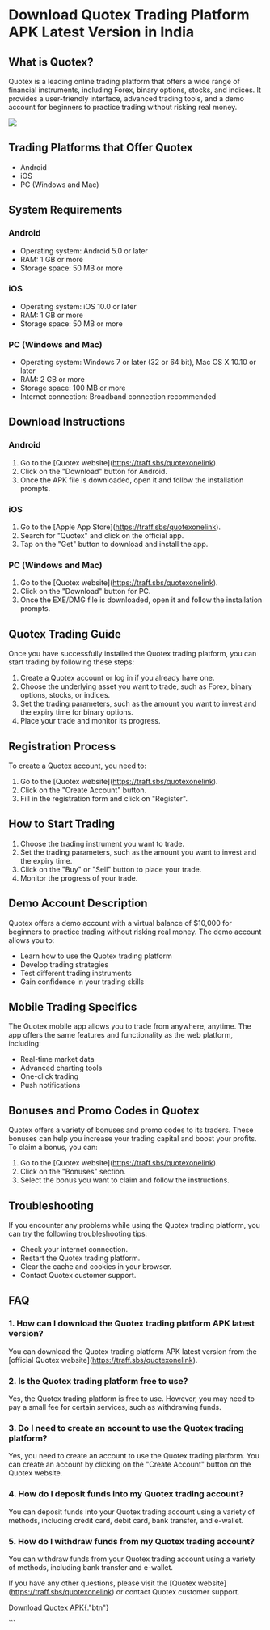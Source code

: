 # Download Quotex Trading Platform APK Latest Version in India

## What is Quotex?

Quotex is a leading online trading platform that offers a wide range of
financial instruments, including Forex, binary options, stocks, and
indices. It provides a user-friendly interface, advanced trading tools,
and a demo account for beginners to practice trading without risking
real money.

[![](https://static.quotex.io/files/5_en/300_250.jpg)](https://traff.sbs/brokerqxsignupf)

## Trading Platforms that Offer Quotex

-   Android
-   iOS
-   PC (Windows and Mac)

## System Requirements

### Android

-   Operating system: Android 5.0 or later
-   RAM: 1 GB or more
-   Storage space: 50 MB or more

### iOS

-   Operating system: iOS 10.0 or later
-   RAM: 1 GB or more
-   Storage space: 50 MB or more

### PC (Windows and Mac)

-   Operating system: Windows 7 or later (32 or 64 bit), Mac OS X 10.10
    or later
-   RAM: 2 GB or more
-   Storage space: 100 MB or more
-   Internet connection: Broadband connection recommended

## Download Instructions

### Android

1.  Go to the \[Quotex website\](https://traff.sbs/quotexonelink).
2.  Click on the "Download" button for Android.
3.  Once the APK file is downloaded, open it and follow the installation
    prompts.

### iOS

1.  Go to the \[Apple App Store\](https://traff.sbs/quotexonelink).
2.  Search for "Quotex" and click on the official app.
3.  Tap on the "Get" button to download and install the app.

### PC (Windows and Mac)

1.  Go to the \[Quotex website\](https://traff.sbs/quotexonelink).
2.  Click on the "Download" button for PC.
3.  Once the EXE/DMG file is downloaded, open it and follow the
    installation prompts.

## Quotex Trading Guide

Once you have successfully installed the Quotex trading platform, you
can start trading by following these steps:

1.  Create a Quotex account or log in if you already have one.
2.  Choose the underlying asset you want to trade, such as Forex, binary
    options, stocks, or indices.
3.  Set the trading parameters, such as the amount you want to invest
    and the expiry time for binary options.
4.  Place your trade and monitor its progress.

## Registration Process

To create a Quotex account, you need to:

1.  Go to the \[Quotex website\](https://traff.sbs/quotexonelink).
2.  Click on the "Create Account" button.
3.  Fill in the registration form and click on "Register".

## How to Start Trading

1.  Choose the trading instrument you want to trade.
2.  Set the trading parameters, such as the amount you want to invest
    and the expiry time.
3.  Click on the "Buy" or "Sell" button to place your trade.
4.  Monitor the progress of your trade.

## Demo Account Description

Quotex offers a demo account with a virtual balance of \$10,000 for
beginners to practice trading without risking real money. The demo
account allows you to:

-   Learn how to use the Quotex trading platform
-   Develop trading strategies
-   Test different trading instruments
-   Gain confidence in your trading skills

## Mobile Trading Specifics

The Quotex mobile app allows you to trade from anywhere, anytime. The
app offers the same features and functionality as the web platform,
including:

-   Real-time market data
-   Advanced charting tools
-   One-click trading
-   Push notifications

## Bonuses and Promo Codes in Quotex

Quotex offers a variety of bonuses and promo codes to its traders. These
bonuses can help you increase your trading capital and boost your
profits. To claim a bonus, you can:

1.  Go to the \[Quotex website\](https://traff.sbs/quotexonelink).
2.  Click on the "Bonuses" section.
3.  Select the bonus you want to claim and follow the instructions.

## Troubleshooting

If you encounter any problems while using the Quotex trading platform,
you can try the following troubleshooting tips:

-   Check your internet connection.
-   Restart the Quotex trading platform.
-   Clear the cache and cookies in your browser.
-   Contact Quotex customer support.

## FAQ

### 1. How can I download the Quotex trading platform APK latest version?

You can download the Quotex trading platform APK latest version from the
\[official Quotex website\](https://traff.sbs/quotexonelink).

### 2. Is the Quotex trading platform free to use?

Yes, the Quotex trading platform is free to use. However, you may need
to pay a small fee for certain services, such as withdrawing funds.

### 3. Do I need to create an account to use the Quotex trading platform?

Yes, you need to create an account to use the Quotex trading platform.
You can create an account by clicking on the "Create Account"
button on the Quotex website.

### 4. How do I deposit funds into my Quotex trading account?

You can deposit funds into your Quotex trading account using a variety
of methods, including credit card, debit card, bank transfer, and
e-wallet.

### 5. How do I withdraw funds from my Quotex trading account?

You can withdraw funds from your Quotex trading account using a variety
of methods, including bank transfer and e-wallet.

If you have any other questions, please visit the \[Quotex
website\](https://traff.sbs/quotexonelink) or contact Quotex customer
support.

[Download Quotex
APK](\%22https://traff.sbs/quotexonelink\%22){."btn"}

\`\`\`

